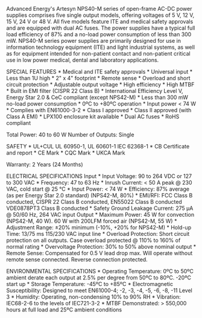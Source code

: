 Advanced Energy's Artesyn NPS40-M series of open-frame AC-DC power supplies comprises five single output models, offering voltages of 5 V, 12 V, 15 V, 24 V or 48 V. All five models feature ITE and medical safety approvals and are equipped with dual AC fuses. The power supplies have a typical full load efficiency of 87% and a no-load power consumption of less than 300 mW. NPS40-M series power supplies are primarily designed for use in information technology equipment (ITE) and light industrial systems, as well as for equipment intended for non-patient contact and non-patient critical use in low power medical, dental and laboratory applications.

SPECIAL FEATURES
    * Medical and ITE safety approvals
    * Universal input
    * Less than 1U high
    * 2" x 4" footprint
    * Remote sense
    * Overload and short circuit protection
    * Adjustable output voltage
    * High efficiency
    * High MTBF
    * Built in EMI filter (CISPR 22 Class B)
    * International Efficiency Level V, Energy Star 2.0 & CeC compliant (except NPS42-M)
    * Less than 300 mW no-load power consumption
    * 0ºC to +80ºC operation
    * Input power < 74 W
    * Complies with EN61000-3-2
    * Class I approved
    * Class II approved (with Class A EMI)
    * LPX100 enclosure kit available
    * Dual AC fuses
    * RoHS compliant

Total Power: 40 to 60 W
Number of Outputs: Single

SAFETY
    * UL+CUL UL 60950-1, UL 60601-1 IEC 62368-1
    * CB Certificate and report
    * CE Mark
    * CQC Mark
    * UKCA Mark

Warranty: 2 Years (24 Months)

ELECTRICAL SPECIFICATIONS
Input
    * Input Voltage: 90 to 264 VDC or 127 to 300 VAC
    * Frequency: 47 to 63 Hz
    * Inrush Current: < 50 A peak @ 230 VAC, cold start @ 25 °C
    * Input Power: < 74 W
    * Efficiency: 87% average (as per Energy Star 2.0 standard) (NPS42-M, 80%)
    * EMI/RFI: FCC Class B conducted, CISPR 22 Class B conducted, EN55022 Class B conducted VDE0878PT3 Class B conducted
    * Safety Ground Leakage Current: 275 µA @ 50/60 Hz, 264 VAC input
Output 
    * Maximum Power: 45 W for convection (NPS42-M, 40 W). 60 W with 200LFM forced air (NPS42-M, 55 W)
    * Adjustment Range: ±20% minimum (-10%, +20% for NPS42-M)
    * Hold-up Time: 13/75 ms 115/230 VAC input line
    * Overload Protection: Short circuit protection on all outputs. Case overload protected @ 110% to 160% of normal rating
    * Overvoltage Protection: 30% to 50% above nominal output
    * Remote Sense: Compensated for 0.5 V lead drop max. Will operate without remote sense connected. Reverse connection protected.

ENVIRONMENTAL SPECIFICATIONS
    * Operating Temperature: 0ºC to 50ºC ambient derate each output at 2.5% per degree from 50ºC to 80ºC. -20ºC start up
    * Storage Temperature: -45ºC to +85ºC
    * Electromagnetic Susceptibility: Designed to meet EN61000-4; -2, -3, -4, -5, -6, -8, -11 Level 3
    * Humidity: Operating, non-condensing 10% to 90% RH
    * Vibration: IEC68-2-6 to the levels of IEC721-3-2
    * MTBF Demonstrated: > 550,000 hours at full load and 25ºC ambient conditions